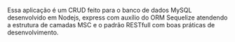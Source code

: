 Essa aplicação é um CRUD feito para o banco de dados MySQL desenvolvido em Nodejs, express com auxílio do ORM Sequelize atendendo a estrutura de camadas MSC e o padrão RESTfull com boas práticas de desenvolvimento.